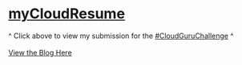 # [myCloudResume](mycloudresu.me)
^ Click above to view my submission for the [#CloudGuruChallenge](https://acloudguru.com/blog/engineering/cloudguruchallenge-your-resume-in-azure) ^ <br /> <br />
[View the Blog Here](https://mycloudresume.hashnode.dev/)
